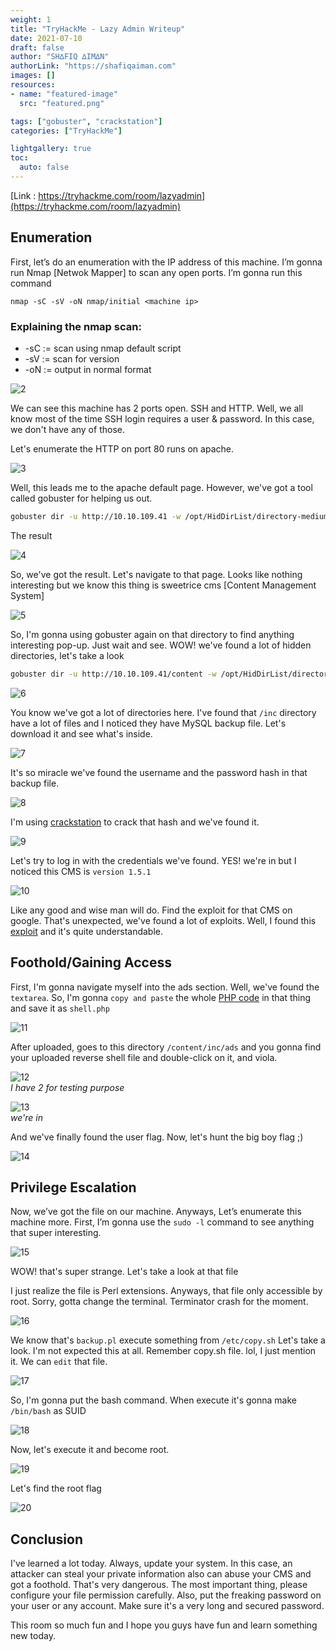 ```yaml
---
weight: 1
title: "TryHackMe - Lazy Admin Writeup"
date: 2021-07-10
draft: false
author: "SH∆FIQ ∆IM∆N"
authorLink: "https://shafiqaiman.com"
images: []
resources:
- name: "featured-image"
  src: "featured.png"

tags: ["gobuster", "crackstation"]
categories: ["TryHackMe"]

lightgallery: true
toc:
  auto: false
---
```


[Link : https://tryhackme.com/room/lazyadmin](https://tryhackme.com/room/lazyadmin)

## Enumeration

First, let’s do an enumeration with the IP address of this machine. I’m gonna run Nmap [Netwok Mapper] to scan any open ports. I’m gonna run this command

```
nmap -sC -sV -oN nmap/initial <machine ip>
```

### Explaining the nmap scan:
* -sC	:= scan using nmap default script
* -sV	:= scan for version
* -oN := output in normal format

![2](2.png)

We can see this machine has 2 ports open. SSH and HTTP. Well, we all know most of the time SSH login requires a user & password. In this case, we don't have any of those. 

Let's enumerate the HTTP on port 80 runs on apache.

![3](3.png)

Well, this leads me to the apache default page. However, we've got a tool called gobuster for helping us out.

```bash
gobuster dir -u http://10.10.109.41 -w /opt/HidDirList/directory-medium.txt -x txt,php,html --no-error
```

The result

![4](4.png)

So, we've got the result. Let's navigate to that page. Looks like nothing interesting but we know this thing is sweetrice cms \[Content Management System]

![5](5.png)

So, I'm gonna using gobuster again on that directory to find anything interesting pop-up. Just wait and see. WOW! we've found a lot of hidden directories, let's take a look

```bash
gobuster dir -u http://10.10.109.41/content -w /opt/HidDirList/directory-medium.txt -x txt,php,html --no-error
```

![6](6.png)

You know we've got a lot of directories here. I've found that `/inc` directory have a lot of files and I noticed they have MySQL backup file. Let's download it and see what's inside.

![7](7.png)

It's so miracle we've found the username and the password hash in that backup file.

![8](8.png)

I'm using [crackstation](https://crackstation.net/) to crack that hash and we've found it.

![9](9.png)

Let's try to log in with the credentials we've found. 
YES! we're in but I noticed this CMS is `version 1.5.1`

![10](10.png)

Like any good and wise man will do. Find the exploit for that CMS on google. That's unexpected, we've found a lot of exploits. Well, I found this [exploit](https://packetstormsecurity.com/files/139521/SweetRice-1.5.1-Code-Execution.html) and it's quite understandable.

## Foothold/Gaining Access

First, I'm gonna navigate myself into the ads section. Well, we've found the `textarea`. So, I'm gonna `copy and paste` the whole [PHP code](https://raw.githubusercontent.com/pentestmonkey/php-reverse-shell/master/php-reverse-shell.php) in that thing and save it as `shell.php`

![11](11.png)

After uploaded, goes to this directory `/content/inc/ads` and you gonna find your uploaded reverse shell file and double-click on it, and viola.

![12](12.png)<br>
_I have 2 for testing purpose_

![13](13.png)<br>
_we're in_

And we've finally found the user flag. Now, let's hunt the big boy flag ;)

![14](14.png)

## Privilege Escalation

Now, we’ve got the file on our machine. Anyways, Let’s enumerate this machine more. First, I’m gonna use the `sudo -l` command to see anything that super interesting.

![15](15.png)

WOW! that's super strange. Let's take a look at that file

I just realize the file is Perl extensions. Anyways, that file only accessible by root. Sorry, gotta change the terminal. Terminator crash for the moment.

![16](16.png)

We know that's `backup.pl` execute something from `/etc/copy.sh`
Let's take a look. I'm not expected this at all. Remember copy.sh file. lol, I just mention it. We can `edit` that file.

![17](17.png)

So, I'm gonna put the bash command. When execute it's gonna make `/bin/bash` as SUID

![18](18.png)

Now, let's execute it and become root.

![19](19.png)

Let's find the root flag

![20](20.png)

## Conclusion

I've learned a lot today. Always, update your system. In this case, an attacker can steal your private information also can abuse your CMS and got a foothold. That's very dangerous. The most important thing, please configure your file permission carefully. Also, put the freaking password on your user or any account. Make sure it's a very long and secured password.

This room so much fun and I hope you guys have fun and learn something new today.


